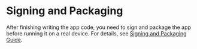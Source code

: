 # Signing and Packaging<a name="EN-US_TOPIC_0000001161737833"></a>

After finishing writing the app code, you need to sign and package the app before running it on a real device. For details, see  [Signing and Packaging Guide](../../application-dev/quick-start/configuring-the-openharmony-app-signature.md).

